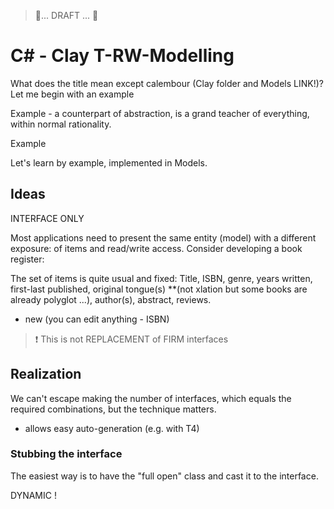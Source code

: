 > 🚧... DRAFT ... 🚧

# C# - Clay T-RW-Modelling

What does the title mean except calembour (Clay folder and Models LINK!)? Let me begin with an example

Example - a counterpart of abstraction, is a grand teacher of everything, within normal rationality.

Example 

Let's learn by example, implemented in Models.

## Ideas

INTERFACE ONLY


Most applications need to present the same entity (model) with a different exposure: of items and read/write access. Consider developing a book register:

The set of items is quite usual and fixed: Title, ISBN, genre, years written, first-last published, original tongue(s) **(not xlation but some books are already polyglot ...), author(s), abstract, reviews.

* new (you can edit anything - ISBN)


> :exclamation: This is not REPLACEMENT of FIRM interfaces

## Realization

We can't escape making the number of interfaces, which equals the required combinations, but the technique matters.


+ allows easy auto-generation (e.g. with T4)

### Stubbing the interface

The easiest way is to have the "full open" class and cast it to the interface.


DYNAMIC !
